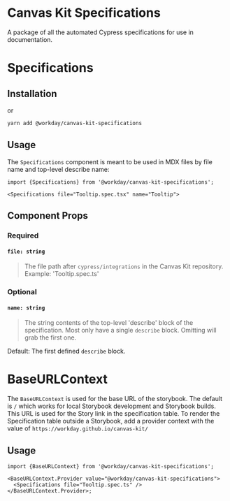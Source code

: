 # Canvas Kit Specifications

A package of all the automated Cypress specifications for use in documentation.

# Specifications

## Installation

or

```sh
yarn add @workday/canvas-kit-specifications
```

## Usage

The `Specifications` component is meant to be used in MDX files by file name and top-level describe
name:

```mdx
import {Specifications} from '@workday/canvas-kit-specifications';

<Specifications file="Tooltip.spec.tsx" name="Tooltip">
```

## Component Props

### Required

#### `file: string`

> The file path after `cypress/integrations` in the Canvas Kit repository. Example:
> 'Tooltip.spec.ts'

### Optional

#### `name: string`

> The string contents of the top-level 'describe' block of the specification. Most only have a
> single `describe` block. Omitting will grab the first one.

Default: The first defined `describe` block.

# BaseURLContext

The `BaseURLContext` is used for the base URL of the storybook. The default is `/` which works for
local Storybook development and Storybook builds. This URL is used for the Story link in the
specification table. To render the Specification table outside a Storybook, add a provider context
with the value of `https://workday.github.io/canvas-kit/`

## Usage

```tsx
import {BaseURLContext} from '@workday/canvas-kit-specifications';

<BaseURLContext.Provider value="@workday/canvas-kit-specifications">
  <Specifications file="Tooltip.spec.ts" />
</BaseURLContext.Provider>;
```
